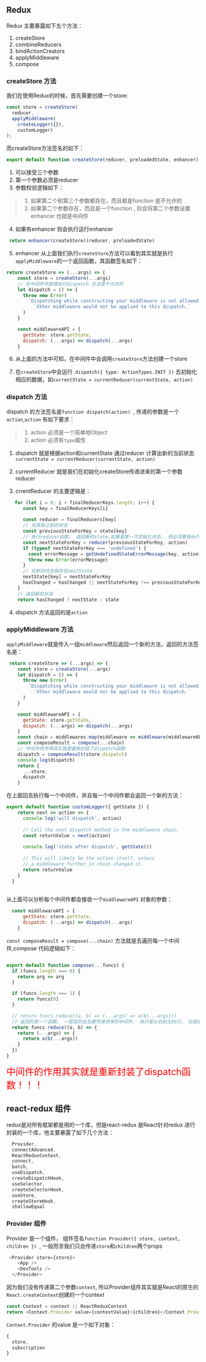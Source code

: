 ## Redux
Redux 主要暴露如下五个方法：

1. createStore
2. combineReducers
3. bindActionCreators
4. applyMiddleware
5. compose

### createStore 方法

我们在使用Redux的时候，首先需要创建一个store:
```javascript
const store = createStore(
  reducer,
  applyMiddleware(
    createLogger({}),
    customLogger)
);
```
而createStore方法签名的如下：
```javascript
export default function createStore(reducer, preloadedState, enhancer) 
```
1. 可以接受三个参数
2. 第一个参数必须是reducer
3. 参数校验逻辑如下：
> 1. 如果第二个和第三个参数都存在，而且都是function 是不允许的
> 2. 如果第二个参数存在，而且是一个function , 则会将第二个参数设置enhancer 也就是中间件
4. 如果有enhancer 则会执行运行enhancer
```javascript
 return enhancer(createStore)(reducer, preloadedState)
```
5. enhancer 从上面我们执行`createStore`方法可以看到其实就是执行`applyMiddleware`的一个返回函数，其函数签名如下：
```javascript
return createStore => (...args) => {
    const store = createStore(...args)
    // 在中间件中直接执行dispatch 方法是不允许的
    let dispatch = () => {
      throw new Error(
        `Dispatching while constructing your middleware is not allowed. ` +
          `Other middleware would not be applied to this dispatch.`
      )
    }

    const middlewareAPI = {
      getState: store.getState,
      dispatch: (...args) => dispatch(...args)
    }
```
6. 从上面的方法中可知，在中间件中会调用`createStore`方法创建一个store

7. 在`createStore`中会运行` dispatch({ type: ActionTypes.INIT })` 去初始化相应的数据，如`currentState = currentReducer(currentState, action)`

### dispatch 方法

dispatch 的方法签名是`function dispatch(action) `, 传递的参数是一个`action`,`action` 有如下要求：

> 1. action 必须是一个简单地Object
> 2. action 必须有`type`属性

1. dispatch 就是根据action和currentState 通过reducer 计算出新的当前状态` currentState = currentReducer(currentState, action)`

2. currentReducer 就是我们在初始化createStore传递进来的第一个参数reducer

3. crrentReducer 的主要逻辑是：
```javascript
   for (let i = 0; i < finalReducerKeys.length; i++) {
      const key = finalReducerKeys[i]
      
      const reducer = finalReducers[key]
      // 先获取之前的状态
      const previousStateForKey = state[key]
      // 执行reducer函数， 返回新的state,如果是第一次初始化状态， 则必须要有default 值
      const nextStateForKey = reducer(previousStateForKey, action)
      if (typeof nextStateForKey === 'undefined') {
        const errorMessage = getUndefinedStateErrorMessage(key, action)
        throw new Error(errorMessage)
      }
      // 将新的状态保存在nextState
      nextState[key] = nextStateForKey
      hasChanged = hasChanged || nextStateForKey !== previousStateForKey
    }
    // 返回新的状态
    return hasChanged ? nextState : state
```
4. dispatch 方法返回的是`action`

### applyMiddleware 方法

`applyMiddleware`就是传入一组`middleware`然后返回一个新的方法，返回的方法签名是：
```javascript
 return createStore => (...args) => {
    const store = createStore(...args)
    let dispatch = () => {
      throw new Error(
        `Dispatching while constructing your middleware is not allowed. ` +
          `Other middleware would not be applied to this dispatch.`
      )
    }

    const middlewareAPI = {
      getState: store.getState,
      dispatch: (...args) => dispatch(...args)
    }
    const chain = middlewares.map(middleware => middleware(middlewareAPI))
    const composeResult = compose(...chain)
    // 中间件的作用其实就是重新封装了dispatch函数
    dispatch = composeResult(store.dispatch)
    console.log(dispatch)
    return {
      ...store,
      dispatch
    }
```
在上面回去执行每一个中间件，并且每一个中间件都会返回一个新的方法：
```javascript
export default function customLogger({ getState }) {
    return next => action => {
      console.log('will dispatch', action)
  
      // Call the next dispatch method in the middleware chain.
      const returnValue = next(action)
  
      console.log('state after dispatch', getState())
  
      // This will likely be the action itself, unless
      // a middleware further in chain changed it.
      return returnValue
    }
  }
 
```
从上面可以分析每个中间件都会接收一个`middlewareAPI` 对象的参数：
```javascript
  const middlewareAPI = {
      getState: store.getState,
      dispatch: (...args) => dispatch(...args)
    }
```

`const composeResult = compose(...chain)` 方法就是去遍历每一个中间件,compose 代码逻辑如下：

```javascript

export default function compose(...funcs) {
  if (funcs.length === 0) {
    return arg => arg
  }

  if (funcs.length === 1) {
    return funcs[0]
  }

  // return funcs.reduce((a, b) => (...args) => a(b(...args)))
  // 返回的是一个函数， 一层层的去包裹传递进来的中间件， 执行是从右到左执行， 也就是说， 在配置applyMiddleware中间件的时候，传递的参数从右到左执行
  return funcs.reduce((a, b) => {
    return (...args) => {
      return a(b(...args)) 
    }
  })
}

```

<font size=5 color=red>中间件的作用其实就是重新封装了dispatch函数！！！</font>

## react-redux 组件
redux是对所有框架都是用的一个库，但是react-redux 是React针对redux 进行封装的一个库，他主要暴露了如下几个方法：
```javascript
  Provider, 
  connectAdvanced,
  ReactReduxContext,
  connect,
  batch,
  useDispatch,
  createDispatchHook,
  useSelector,
  createSelectorHook,
  useStore,
  createStoreHook,
  shallowEqual
```

### Provider 组件

Provider 是一个组件， 组件签名`function Provider({ store, context, children }) `, 一般而言我们只会传递`store`和`children`两个props
```javascript
 <Provider store={store}>
    <App />
    <DevTools />
  </Provider>
```
因为我们没有传递第二个参数`context`, 所以Provider组件其实就是React的原生的`React.createContext`创建的一个context
```javascript
const Context = context || ReactReduxContext
return <Context.Provider value={contextValue}>{children}</Context.Provider>
```
`Context.Provider` 的value 是一个如下对象：
```javascript
{
  store,
  subscription
}
```